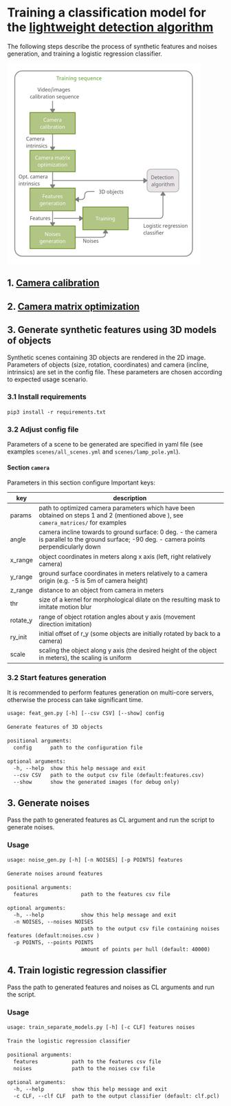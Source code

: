 # Training a classification model for the [lightweight detection algorithm](https://github.com/necator9/detection_method)  
The following steps describe the process of synthetic features and noises generation, and training a logistic regression classifier.

![Training pipeline](doc/img/overall_diagram.png)

## 1. [Camera calibration](https://github.com/necator9/video2calibration)
## 2. [Camera matrix optimization](https://github.com/necator9/get_optimal_cam_mtx)
## 3. Generate synthetic features using 3D models of objects 
Synthetic scenes containing 3D objects are rendered in the 2D image. 
Parameters of objects (size, rotation, coordinates) and camera (incline, intrinsics) are set in the config file.
These parameters are chosen according to expected usage scenario.

### 3.1 Install requirements
```text
pip3 install -r requirements.txt
```

### 3.2 Adjust config file

Parameters of a scene to be generated are specified in yaml file (see examples `scenes/all_scenes.yml` and `scenes/lamp_pole.yml`).
#### Section `camera`
Parameters in this section configure 
Important keys:

| key | description |
|---|---|
| params | path to optimized camera parameters which have been obtained on steps 1 and 2 (mentioned above ), see `camera_matrices/` for examples|
| angle  |  camera incline towards to ground surface: 0 deg. - the camera is parallel to the ground surface; -90 deg. - camera points perpendicularly down |
| x_range | object coordinates in meters along x axis (left, right relatively camera)  |
| y_range  | ground surface coordinates in meters relatively to a camera origin (e.g. -5 is 5m of camera height)  |
| z_range | distance to an object from camera in meters |
| thr | size of a kernel for morphological dilate on the resulting mask to imitate motion blur |
| rotate_y | range of object rotation angles about y axis (movement direction imitation) |
| ry_init| initial offset of r_y (some objects are initially rotated by back to a camera) | 
| scale | scaling the object along y axis (the desired height  of the object in meters), the scaling is uniform |

### 3.2 Start features generation
It is recommended to perform features generation on multi-core servers, otherwise the process can take significant time.

```text
usage: feat_gen.py [-h] [--csv CSV] [--show] config

Generate features of 3D objects

positional arguments:
  config      path to the configuration file

optional arguments:
  -h, --help  show this help message and exit
  --csv CSV   path to the output csv file (default:features.csv)
  --show      show the generated images (for debug only)
```




## 3. Generate noises
Pass the path to generated features as CL argument and run the script to generate noises.

### Usage 
```text
usage: noise_gen.py [-h] [-n NOISES] [-p POINTS] features

Generate noises around features

positional arguments:
  features              path to the features csv file

optional arguments:
  -h, --help            show this help message and exit
  -n NOISES, --noises NOISES
                        path to the output csv file containing noises features (default:noises.csv )
  -p POINTS, --points POINTS
                        amount of points per hull (default: 40000)
```

## 4. Train logistic regression classifier
Pass the path to generated features and noises as CL arguments and run the script.

### Usage 
```text
usage: train_separate_models.py [-h] [-c CLF] features noises

Train the logistic regression classifier

positional arguments:
  features           path to the features csv file
  noises             path to the noises csv file

optional arguments:
  -h, --help         show this help message and exit
  -c CLF, --clf CLF  path to the output classifier (default: clf.pcl)
```